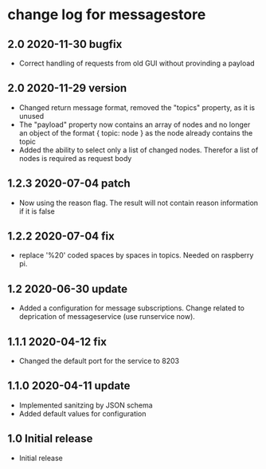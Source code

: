 # change log for messagestore

## 2.0 2020-11-30 bugfix

- Correct handling of requests from old GUI without provinding a payload

## 2.0 2020-11-29 version

- Changed return message format, removed the "topics" property, as it is unused
- The "payload" property now contains an array of nodes and no longer an object of the format { topic: node } as the node already contains the topic
- Added the ability to select only a list of changed nodes. Therefor a list of nodes is required as request body

## 1.2.3 2020-07-04 patch

- Now using the reason flag. The result will not contain reason information if it is false

## 1.2.2 2020-07-04 fix

- replace '%20' coded spaces by spaces in topics. Needed on raspberry pi.

## 1.2 2020-06-30 update

- Added a configuration for message subscriptions. Change related to deprication of messageservice (use runservice now).

## 1.1.1 2020-04-12 fix

- Changed the default port for the service to 8203

## 1.1.0 2020-04-11 update

- Implemented sanitzing by JSON schema
- Added default values for configuration

## 1.0 Initial release

- Initial release
